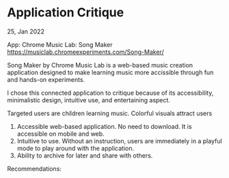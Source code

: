 # Application Critique
25, Jan 2022

App: Chrome Music Lab: Song Maker https://musiclab.chromeexperiments.com/Song-Maker/

Song Maker by Chrome Music Lab is a web-based music creation application designed to make learning music more accissible through fun and hands-on experiments. 

I chose this connected application to critique because of its accessibility, minimalistic design, intuitive use, and entertaining aspect. 

Targeted users are children learning music. Colorful visuals attract users 



1) Accessible web-based application. No need to download. It is accessible on mobile and web. 
2) Intuitive to use. Without an instruction, users are immediately in a playful mode to play around with the application.
3) Ability to archive for later and share with others. 

Recommendations:

